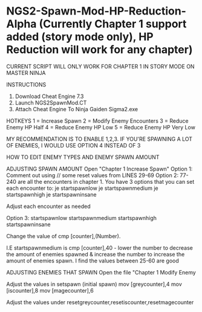 # NGS2-Spawn-Mod-HP-Reduction-Alpha (Currently Chapter 1 support added (story mode only), HP Reduction will work for any chapter)
CURRENT SCRIPT WILL ONLY WORK FOR CHAPTER 1 IN STORY MODE ON MASTER NINJA

INSTRUCTIONS
1. Download Cheat Engine 7.3
2. Launch NGS2SpawnMod.CT
3. Attach Cheat Engine To Ninja Gaiden Sigma2.exe

HOTKEYS
1 = Increase Spawn
2 = Modify Enemy Encounters
3 = Reduce Enemy HP Half
4 = Reduce Enemy HP Low
5 = Reduce Enemy HP Very Low 

MY RECOMMENDATION IS TO ENABLE 1,2,3. IF YOU'RE SPAWNING A LOT OF ENEMIES, I WOULD USE OPTION 4 INSTEAD OF 3

HOW TO EDIT ENEMY TYPES AND ENEMY SPAWN AMOUNT

ADJUSTING SPAWN AMOUNT
Open "Chapter 1 Increase Spawn"
Option 1: Comment out using // some reset values from LINES 29-69
Option 2: 77-240 are all the encounters in chapter 1. You have 3 options that you can set each encounter to: 
je startspawnlow
je startspawnmedium
je startspawnhigh
je startspawninsane

Adjust each encounter as needed

Option 3:
startspawnlow
startspawnmedium
startspawnhigh
startspawninsane

Change the value of cmp [counter],(Number).

I.E startspawnmedium is cmp [counter],40 - lower the number to decrease the amount of enemies spawned & increase the number to increase the amount of enemies spawn. I find the values between 25-60 are good

ADJUSTING ENEMIES THAT SPAWN
Open the file "Chapter 1 Modify Enemy

Adjust the values in setspawn (initial spawn)
   mov [greycounter],4
   mov [iscounter],8
   mov [magecounter],6
 
Adjust the values under resetgreycounter,resetiscounter,resetmagecounter
